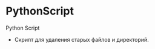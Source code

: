 # PythonScript
Python Script

<ul>
  <li> <a hreff="https://github.com/xomarnd/PythonScript/blob/master/delOldFile.py">Скрипт для удаления старых файлов и директорий.</a>
